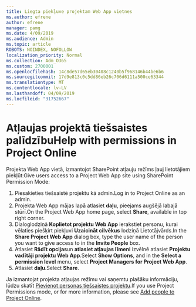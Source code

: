 ```yaml
---
title: Liegta piekļuve projektam Web App vietnes
ms.author: efrene
author: efrene
manager: pamg
ms.date: 4/09/2019
ms.audience: Admin
ms.topic: article
ROBOTS: NOINDEX, NOFOLLOW
localization_priority: Normal
ms.collection: Adm_O365
ms.custom: 2700001
ms.openlocfilehash: 14c8de57d65eb30408c1240b5f968146b44be6b6
ms.sourcegitcommit: 17d9e813c0c5dd86eb26c706d6111a500ce63344
ms.translationtype: MT
ms.contentlocale: lv-LV
ms.lasthandoff: 04/09/2019
ms.locfileid: "31752667"
---
```

# <a name="help-with-permissions-in-project-online"></a><span data-ttu-id="8e12e-102">Atļaujas projektā tiešsaistes palīdzību</span><span class="sxs-lookup"><span data-stu-id="8e12e-102">Help with permissions in Project Online</span></span>

<span data-ttu-id="8e12e-103">Projekta Web App vietā, izmantojot SharePoint atļauju režīms ļauj lietotājiem piekļūt:</span><span class="sxs-lookup"><span data-stu-id="8e12e-103">Give users access to a Project Web App site using SharePoint Permission Mode:</span></span>

1. <span data-ttu-id="8e12e-104">Piesakieties tiešsaistē projektu kā admin.</span><span class="sxs-lookup"><span data-stu-id="8e12e-104">Log in to Project Online as an admin.</span></span>
2. <span data-ttu-id="8e12e-105">Projekta Web App mājas lapā atlasiet **daļu**, pieejams augšējā labajā stūrī.</span><span class="sxs-lookup"><span data-stu-id="8e12e-105">On the Project Web App home page, select **Share**, available in top right corner.</span></span>
3. <span data-ttu-id="8e12e-106">Dialoglodziņā **Koplietot projektu Web App** ierakstiet personu, kurai vēlaties piešķirt piekļuvi **Uzaicināt cilvēkus** lodziņā Lietotājvārds.</span><span class="sxs-lookup"><span data-stu-id="8e12e-106">In the **Share Project Web App** dialog box, type the user name of the person you want to give access to in the **Invite People** box.</span></span>
4. <span data-ttu-id="8e12e-107">Atlasiet **Rādīt opcijas**un **atlasiet atļaujas līmeni** izvēlnē atlasiet **Projektu vadītāji projektu Web App**.</span><span class="sxs-lookup"><span data-stu-id="8e12e-107">Select **Show Options**, and in the **Select a permission level** menu, select **Project Managers for Project Web App**.</span></span>
5. <span data-ttu-id="8e12e-108">Atlasiet **daļu**.</span><span class="sxs-lookup"><span data-stu-id="8e12e-108">Select **Share**.</span></span>

<span data-ttu-id="8e12e-109">Ja izmantojat projekta atļaujas režīmu vai saņemtu plašāku informāciju, lūdzu skatīt [Pievienot personas tiešsaistes projektu](https://docs.microsoft.com/projectonline/step-2-add-people-to-project-online).</span><span class="sxs-lookup"><span data-stu-id="8e12e-109">If you use Project Permissions mode, or for more information, please see [Add people to Project Online](https://docs.microsoft.com/projectonline/step-2-add-people-to-project-online).</span></span>


  


